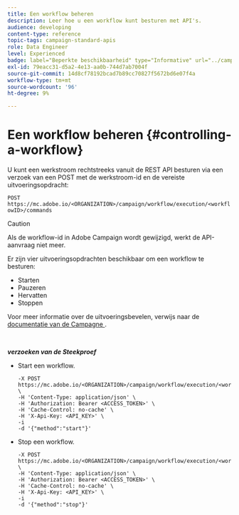 ```yaml
---
title: Een workflow beheren
description: Leer hoe u een workflow kunt besturen met API's.
audience: developing
content-type: reference
topic-tags: campaign-standard-apis
role: Data Engineer
level: Experienced
badge: label="Beperkte beschikbaarheid" type="Informative" url="../campaign-standard-migration-home.md" tooltip="Beperkt tot gemigreerde gebruikers in Campaign Standard"
exl-id: 79eacc31-d5a2-4e13-aa0b-744d7ab7004f
source-git-commit: 14d8cf78192bcad7b89cc70827f5672bd6e07f4a
workflow-type: tm+mt
source-wordcount: '96'
ht-degree: 9%

---
```


# Een workflow beheren {#controlling-a-workflow}

U kunt een werkstroom rechtstreeks vanuit de REST API besturen via een verzoek van een POST met de werkstroom-id en de vereiste uitvoeringsopdracht:

`POST https://mc.adobe.io/<ORGANIZATION>/campaign/workflow/execution/<workflowID>/commands`

>[!CAUTION]
>
>Als de workflow-id in Adobe Campaign wordt gewijzigd, werkt de API-aanvraag niet meer.

Er zijn vier uitvoeringsopdrachten beschikbaar om een workflow te besturen:

* Starten
* Pauzeren
* Hervatten
* Stoppen

Voor meer informatie over de uitvoeringsbevelen, verwijs naar de [&#x200B; documentatie van de Campagne &#x200B;](https://experienceleague.adobe.com/docs/campaign-standard/using/managing-processes-and-data/executing-a-workflow/about-workflow-execution.html?lang=nl-NL).

<br/>

***verzoeken van de Steekproef***

* Start een workflow.

  ```
  -X POST https://mc.adobe.io/<ORGANIZATION>/campaign/workflow/execution/<workflowID>/commands \
  -H 'Content-Type: application/json' \
  -H 'Authorization: Bearer <ACCESS_TOKEN>' \
  -H 'Cache-Control: no-cache' \
  -H 'X-Api-Key: <API_KEY>' \
  -i
  -d '{"method":"start"}'
  ```

  <!-- + réponse -->

* Stop een workflow.

  ```
  -X POST https://mc.adobe.io/<ORGANIZATION>/campaign/workflow/execution/<workflowID>/commands \
  -H 'Content-Type: application/json' \
  -H 'Authorization: Bearer <ACCESS_TOKEN>' \
  -H 'Cache-Control: no-cache' \
  -H 'X-Api-Key: <API_KEY>' \
  -i
  -d '{"method":"stop"}'
  ```

  <!-- + réponse -->
